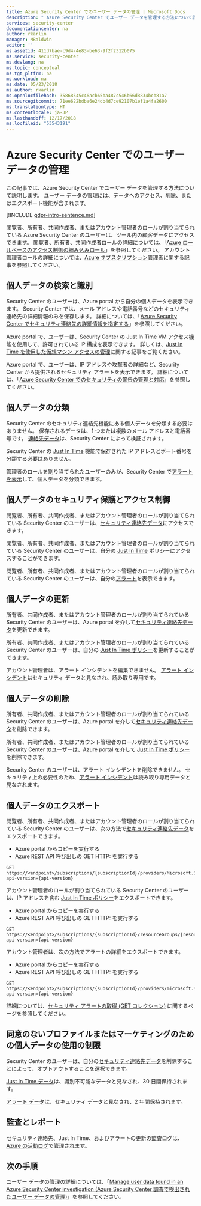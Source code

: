 ```yaml
---
title: Azure Security Center でのユーザー データの管理 | Microsoft Docs
description: " Azure Security Center でユーザー データを管理する方法について説明します。 "
services: security-center
documentationcenter: na
author: rkarlin
manager: MBaldwin
editor: ''
ms.assetid: 411d7bae-c9d4-4e83-be63-9f2f2312b075
ms.service: security-center
ms.devlang: na
ms.topic: conceptual
ms.tgt_pltfrm: na
ms.workload: na
ms.date: 05/23/2018
ms.author: rkarlin
ms.openlocfilehash: 35868545c46acb65ba487c546b66d8834bcb81a7
ms.sourcegitcommit: 71ee622bdba6e24db4d7ce92107b1ef1a4fa2600
ms.translationtype: HT
ms.contentlocale: ja-JP
ms.lasthandoff: 12/17/2018
ms.locfileid: "53543191"
---
```

# <a name="manage-user-data-in-azure-security-center"></a>Azure Security Center でのユーザー データの管理
この記事では、Azure Security Center でユーザー データを管理する方法について説明します。 ユーザー データの管理には、データへのアクセス、削除、またはエクスポート機能が含まれます。

[!INCLUDE [gdpr-intro-sentence.md](../../includes/gdpr-intro-sentence.md)]

閲覧者、所有者、共同作成者、またはアカウント管理者のロールが割り当てられている Azure Security Center のユーザーは、ツール内の顧客データにアクセスできます。 閲覧者、所有者、共同作成者ロールの詳細については、「[Azure ロールベースのアクセス制御の組み込みロール](../role-based-access-control/built-in-roles.md)」を参照してください。 アカウント管理者ロールの詳細については、[Azure サブスクリプション管理者](../billing/billing-add-change-azure-subscription-administrator.md)に関する記事を参照してください。

## <a name="searching-for-and-identifying-personal-data"></a>個人データの検索と識別
Security Center のユーザーは、Azure portal から自分の個人データを表示できます。 Security Center では、メール アドレスや電話番号などのセキュリティ連絡先の詳細情報のみを保存します。 詳細については、「[Azure Security Center でセキュリティ連絡先の詳細情報を指定する](security-center-provide-security-contact-details.md)」を参照してください。

Azure portal で、ユーザーは、Security Center の Just In Time VM アクセス機能を使用して、許可されている IP 構成を表示できます。 詳しくは、[Just In Time を使用した仮想マシン アクセスの管理](security-center-just-in-time.md)に関する記事をご覧ください。

Azure portal で、ユーザーは、IP アドレスや攻撃者の詳細など、Security Center から提供されるセキュリティ アラートを表示できます。 詳細については、「[Azure Security Center でのセキュリティの警告の管理と対応](security-center-managing-and-responding-alerts.md)」を参照してください。

## <a name="classifying-personal-data"></a>個人データの分類
Security Center のセキュリティ連絡先機能にある個人データを分類する必要はありません。 保存されるデータは、1 つまたは複数のメール アドレスと電話番号です。 [連絡先データ](security-center-provide-security-contact-details.md)は、Security Center によって検証されます。

Security Center の [Just In Time](security-center-just-in-time.md) 機能で保存された IP アドレスとポート番号を分類する必要はありません。

管理者のロールを割り当てられたユーザーのみが、Security Center で[アラートを表示](security-center-managing-and-responding-alerts.md)して、個人データを分類できます。

## <a name="securing-and-controlling-access-to-personal-data"></a>個人データのセキュリティ保護とアクセス制御
閲覧者、所有者、共同作成者、またはアカウント管理者のロールが割り当てられている Security Center のユーザーは、[セキュリティ連絡先データ](security-center-provide-security-contact-details.md)にアクセスできます。

閲覧者、所有者、共同作成者、またはアカウント管理者のロールが割り当てられている Security Center のユーザーは、自分の [Just In Time](security-center-just-in-time.md) ポリシーにアクセスすることができます。

閲覧者、所有者、共同作成者、またはアカウント管理者のロールが割り当てられている Security Center のユーザーは、自分の[アラート](security-center-managing-and-responding-alerts.md)を表示できます。

## <a name="updating-personal-data"></a>個人データの更新
所有者、共同作成者、またはアカウント管理者のロールが割り当てられている Security Center のユーザーは、Azure portal を介して[セキュリティ連絡先データ](security-center-provide-security-contact-details.md)を更新できます。

所有者、共同作成者、またはアカウント管理者のロールが割り当てられている Security Center のユーザーは、自分の [Just In Time ポリシー](security-center-just-in-time.md)を更新することができます。

アカウント管理者は、アラート インシデントを編集できません。 [アラート インシデント](security-center-managing-and-responding-alerts.md)はセキュリティ データと見なされ、読み取り専用です。

## <a name="deleting-personal-data"></a>個人データの削除
所有者、共同作成者、またはアカウント管理者のロールが割り当てられている Security Center のユーザーは、Azure portal を介して[セキュリティ連絡先データ](security-center-provide-security-contact-details.md)を削除できます。

所有者、共同作成者、またはアカウント管理者のロールが割り当てられている Security Center のユーザーは、Azure portal を介して [Just In Time ポリシー](security-center-just-in-time.md)を削除できます。

Security Center のユーザーは、アラート インシデントを削除できません。 セキュリティ上の必要性のため、[アラート インシデント](security-center-managing-and-responding-alerts.md)は読み取り専用データと見なされます。

## <a name="exporting-personal-data"></a>個人データのエクスポート
閲覧者、所有者、共同作成者、またはアカウント管理者のロールが割り当てられている Security Center のユーザーは、次の方法で[セキュリティ連絡先データ](security-center-provide-security-contact-details.md)をエクスポートできます。

- Azure portal からコピーを実行する
- Azure REST API 呼び出しの GET HTTP: を実行する
```HTTP
GET https://<endpoint>/subscriptions/{subscriptionId}/providers/Microsoft.Security/securityContacts?api-version={api-version}
```

アカウント管理者のロールが割り当てられている Security Center のユーザーは、IP アドレスを含む [Just In Time ポリシー](security-center-just-in-time.md)をエクスポートできます。

- Azure portal からコピーを実行する
- Azure REST API 呼び出しの GET HTTP: を実行する
```HTTP
GET https://<endpoint>/subscriptions/{subscriptionId}/resourceGroups/{resourceGroup}/providers/Microsoft.Security/locations/{location}/jitNetworkAccessPolicies/default?api-version={api-version}
```

アカウント管理者は、次の方法でアラートの詳細をエクスポートできます。

- Azure portal からコピーを実行する
- Azure REST API 呼び出しの GET HTTP: を実行する
```HTTP
GET https://<endpoint>/subscriptions/{subscriptionId}/providers/microsoft.Security/alerts?api-version={api-version}
```

詳細については、[セキュリティ アラートの取得 (GET コレクション)](https://msdn.microsoft.com/library/mt704050.aspx) に関するページを参照してください。

## <a name="restricting-the-use-of-personal-data-for-profiling-or-marketing-without-consent"></a>同意のないプロファイルまたはマーケティングのための個人データの使用の制限
Security Center のユーザーは、自分の[セキュリティ連絡先データ](security-center-provide-security-contact-details.md)を削除することによって、オプトアウトすることを選択できます。

[Just In Time データ](security-center-just-in-time.md)は、識別不可能なデータと見なされ、30 日間保持されます。

[アラート データ](security-center-managing-and-responding-alerts.md)は、セキュリティ データと見なされ、2 年間保持されます。

## <a name="auditing-and-reporting"></a>監査とレポート
セキュリティ連絡先、Just In Time、およびアラートの更新の監査ログは、[Azure の活動ログ](../azure-monitor/platform/activity-logs-overview.md)で管理されます。

## <a name="next-steps"></a>次の手順
ユーザー データの管理の詳細については、「[Manage user data found in an Azure Security Center investigation (Azure Security Center 調査で検出されたユーザー データの管理)](security-center-investigation-user-data.md)」を参照してください。
